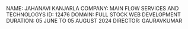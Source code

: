 NAME: JAHANAVI KANJARLA
COMPANY: MAIN FLOW SERVICES AND TECHNOLOGYS
ID: 12476
DOMAIN: FULL STOCK WEB DEVELOPMENT
DURATION: 05 JUNE TO 05 AUGUST 2024
DIRECTOR: GAURAVKUMAR
